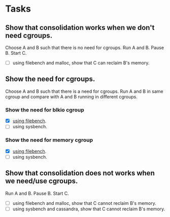 # Tasks

## Show that consolidation works when we don't need cgroups.
Choose A and B such that there is no need for cgroups.
Run A and B. Pause B. Start C.
- [ ] using filebench and malloc, show that C can reclaim B's memory.

## Show the need for cgroups.
Choose A and B such that there is a need for cgroups.
Run A and B in same cgroup and compare with A and B running in different cgroups.

### Show the need for blkio cgroup
- [x] [using filebench](./showTheNeedForCgroups/blkio).
- [ ] using sysbench.

### Show the need for memory cgroup
- [x] [using filebench](./showTheNeedForCgroups/memory).
- [ ] using sysbench.

## Show that consolidation does not works when we need/use cgroups.
Run A and B. Pause B. Start C.
- [ ] using filebench and malloc, show that C cannot reclaim B's memory.
- [ ] using sysbench and cassandra, show that C cannot reclaim B's memory.
